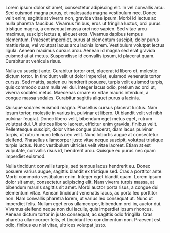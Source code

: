 Lorem ipsum dolor sit amet, consectetur adipiscing elit. In vel convallis arcu. Sed euismod magna purus, et malesuada magna vestibulum nec. Donec velit enim, sagittis at viverra non, gravida vitae ipsum. Morbi id lectus ac nulla pharetra faucibus. Vivamus finibus, eros ut fringilla luctus, orci purus tristique magna, a consequat massa orci nec sapien. Sed vitae arcu maximus, suscipit lectus a, aliquet eros. Vivamus dapibus tempus elementum. Praesent imperdiet, purus at elementum suscipit, dolor purus mattis risus, vel volutpat lacus arcu lacinia lorem. Vestibulum volutpat lectus ligula. Aenean maximus cursus arcu. Aenean id magna sed erat gravida euismod at at metus. Suspendisse id convallis ipsum, id placerat quam. Curabitur at vehicula risus.

Nulla eu suscipit ante. Curabitur tortor orci, placerat id libero et, molestie dictum tortor. In tincidunt velit ut dolor imperdiet, euismod venenatis tortor cursus. Sed mattis, sapien eu hendrerit posuere, turpis velit euismod turpis, quis commodo quam nulla vel dui. Integer lacus odio, pretium ac orci ut, viverra sodales metus. Maecenas ornare ex vitae mauris interdum, a congue massa sodales. Curabitur sagittis aliquet purus a lacinia.

Quisque sodales euismod magna. Phasellus cursus placerat luctus. Nam ipsum tortor, molestie in varius in, pulvinar et libero. Ut blandit velit vel nibh pulvinar feugiat. Donec libero velit, bibendum eget metus eget, rutrum volutpat dui. Ut ultrices libero laoreet, efficitur enim gravida, finibus velit. Pellentesque suscipit, dolor vitae congue placerat, diam lacus pulvinar turpis, ut rutrum nunc tellus nec velit. Nunc lobortis augue at consectetur eleifend. Phasellus ullamcorper justo vitae neque suscipit, volutpat tristique turpis luctus. Nunc vestibulum ultricies velit vitae laoreet. Etiam at est vulputate, convallis risus id, hendrerit arcu. Quisque eu purus nec quam imperdiet euismod.

Nulla tincidunt convallis turpis, sed tempus lacus hendrerit eu. Donec posuere varius augue, sagittis blandit ex tristique sed. Cras a porttitor ante. Morbi commodo vestibulum enim. Integer eget blandit quam. Lorem ipsum dolor sit amet, consectetur adipiscing elit. Nam viverra turpis massa, at bibendum mauris sagittis sit amet. Morbi auctor porta risus, a congue dui elementum vitae. Aenean tincidunt venenatis lacus, ac porta leo porttitor non. Nam convallis pharetra lorem, ut varius leo consequat ut. Nunc ut imperdiet felis. Nullam eget eros ullamcorper, bibendum orci in, auctor dui. Vivamus eleifend neque non dui iaculis, quis imperdiet ipsum rhoncus. Aenean dictum tortor in justo consequat, ac sagittis odio fringilla. Cras pharetra ullamcorper felis, et tincidunt leo condimentum non. Praesent est odio, finibus eu nisi vitae, ultrices volutpat justo.